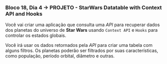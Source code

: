 ### Bloco 18, Dia 4 -> PROJETO - StarWars Datatable with Context API and Hooks

Você vai criar uma aplicação que consulta uma _API_ para recuperar dados dos planetas do universo de **Star Wars** usando `Context API` e `Hooks` para controlar os estados globais.

Você irá usar os dados retornados pela _API_ para criar uma tabela com alguns filtros. Os planetas poderão ser filtrados por suas características, como população, período orbital, diâmetro e outras.

